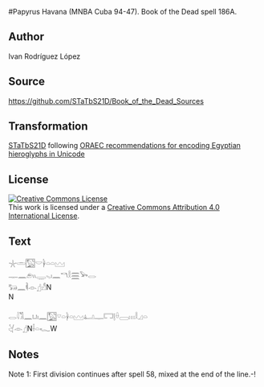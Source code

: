 #Papyrus Havana (MNBA Cuba 94-47). Book of the Dead spell 186A.

## Author 

Ivan Rodríguez López

## Source 

https://github.com/STaTbS21D/Book_of_the_Dead_Sources

## Transformation 

[STaTbS21D](https://statbs21d.github.io/) following [ORAEC recommendations for encoding Egyptian hieroglyphs in Unicode](https://github.com/oraec/recommendations-encoding-hieroglyphs)

## License 

<a rel="license" href="http://creativecommons.org/licenses/by/4.0/"><img alt="Creative Commons License" style="border-width:0" src="https://i.creativecommons.org/l/by/4.0/88x31.png" /></a><br />This work is licensed under a <a rel="license" href="http://creativecommons.org/licenses/by/4.0/">Creative Commons Attribution 4.0 International License</a>.

## Text 

<hiero>𓇼𓏛𓉡𓎟𓋀𓏏𓏏𓈉<br>
𓊃𓈖𓂉𓏭𓇾𓈅𓏤𓈖𓎔𓎛𓈗𓅨𓂋<br>
𓃽𓈖𓌞𓁹𓊨𓀭N<br>
N<br>
<br>
𓂋𓇋𓀢𓈖𓂓𓏤𓈖𓉡𓎺𓏏𓋀𓏏𓈉𓂞𓊃𓉐𓊤𓏐𓈀𓏥𓎛𓈎𓏏<br>
𓋔𓁹𓊨N𓌢𓏏𓆑W<br>
</hiero>

## Notes 

Note  1: First division continues after spell 58, mixed at the end of the line.-!
